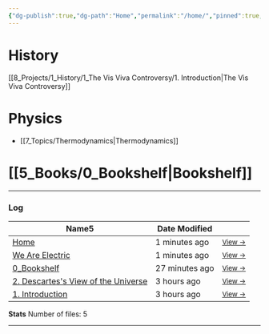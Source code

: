 ```yaml
---
{"dg-publish":true,"dg-path":"Home","permalink":"/home/","pinned":true,"tags":["gardenEntry"],"created":"2024-11-19T23:39:44.475+01:00","updated":"2024-12-15T18:47:34.459+01:00"}
---
```



# History

[[8_Projects/1_History/1_The Vis Viva Controversy/1. Introduction\|The Vis Viva Controversy]]


# Physics

- [[7_Topics/Thermodynamics\|Thermodynamics]]


# [[5_Books/0_Bookshelf\|Bookshelf]]


---
### Log
<div><table class="dataview table-view-table"><thead class="table-view-thead"><tr class="table-view-tr-header"><th class="table-view-th"><span>Name</span><span class="dataview small-text">5</span></th><th class="table-view-th"><span>Date Modified</span></th><th class="table-view-th"><span></span></th></tr></thead><tbody class="table-view-tbody"><tr><td><span><a data-tooltip-position="top" aria-label="1_Digital_Garden/Home.md" data-href="1_Digital_Garden/Home.md" href="1_Digital_Garden/Home.md" class="internal-link" target="_blank" rel="noopener nofollow">Home</a></span></td><td><span>1 minutes ago</span></td><td><span><small><a data-tooltip-position="top" aria-label="1_Digital_Garden/Home.md" data-href="1_Digital_Garden/Home.md" href="1_Digital_Garden/Home.md" class="internal-link" target="_blank" rel="noopener nofollow">View →</a></small></span></td></tr><tr><td><span><a data-tooltip-position="top" aria-label="5_Books/We Are Electric.md" data-href="5_Books/We Are Electric.md" href="5_Books/We Are Electric.md" class="internal-link" target="_blank" rel="noopener nofollow">We Are Electric</a></span></td><td><span>1 minutes ago</span></td><td><span><small><a data-tooltip-position="top" aria-label="5_Books/We Are Electric.md" data-href="5_Books/We Are Electric.md" href="5_Books/We Are Electric.md" class="internal-link" target="_blank" rel="noopener nofollow">View →</a></small></span></td></tr><tr><td><span><a data-tooltip-position="top" aria-label="5_Books/0_Bookshelf.md" data-href="5_Books/0_Bookshelf.md" href="5_Books/0_Bookshelf.md" class="internal-link" target="_blank" rel="noopener nofollow">0_Bookshelf</a></span></td><td><span>27 minutes ago</span></td><td><span><small><a data-tooltip-position="top" aria-label="5_Books/0_Bookshelf.md" data-href="5_Books/0_Bookshelf.md" href="5_Books/0_Bookshelf.md" class="internal-link" target="_blank" rel="noopener nofollow">View →</a></small></span></td></tr><tr><td><span><a data-tooltip-position="top" aria-label="8_Projects/1_History/1_The Vis Viva Controversy/2. Descartes's View of the Universe.md" data-href="8_Projects/1_History/1_The Vis Viva Controversy/2. Descartes's View of the Universe.md" href="8_Projects/1_History/1_The Vis Viva Controversy/2. Descartes's View of the Universe.md" class="internal-link" target="_blank" rel="noopener nofollow">2. Descartes's View of the Universe</a></span></td><td><span>3 hours ago</span></td><td><span><small><a data-tooltip-position="top" aria-label="8_Projects/1_History/1_The Vis Viva Controversy/2. Descartes's View of the Universe.md" data-href="8_Projects/1_History/1_The Vis Viva Controversy/2. Descartes's View of the Universe.md" href="8_Projects/1_History/1_The Vis Viva Controversy/2. Descartes's View of the Universe.md" class="internal-link" target="_blank" rel="noopener nofollow">View →</a></small></span></td></tr><tr><td><span><a data-tooltip-position="top" aria-label="8_Projects/1_History/1_The Vis Viva Controversy/1. Introduction.md" data-href="8_Projects/1_History/1_The Vis Viva Controversy/1. Introduction.md" href="8_Projects/1_History/1_The Vis Viva Controversy/1. Introduction.md" class="internal-link" target="_blank" rel="noopener nofollow">1. Introduction</a></span></td><td><span>3 hours ago</span></td><td><span><small><a data-tooltip-position="top" aria-label="8_Projects/1_History/1_The Vis Viva Controversy/1. Introduction.md" data-href="8_Projects/1_History/1_The Vis Viva Controversy/1. Introduction.md" href="8_Projects/1_History/1_The Vis Viva Controversy/1. Introduction.md" class="internal-link" target="_blank" rel="noopener nofollow">View →</a></small></span></td></tr></tbody></table></div>

**Stats**
Number of files: 5



---
